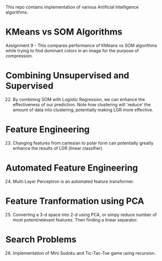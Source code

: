 This repo contains implementation of various Artificial Intelligence algorithms.

#  KMeans vs SOM Algorithms
Assignment 9 - This compares performance of KMeans vs SOM algorithms while trying to find dominant colors in an image for the purpose of compression.

# Combining Unsupervised and Supervised
22. By combining SOM with Logistic Regression, we can enhance the effectiveness of our prediction. Note how clustering will 'reduce' the amount of data into clustering, potentially making LGR more effective.


# Feature Engineering
23. Changing features from cartesian to polar form can potentially greatly enhance the results of LGR (linear classifier).

# Automated Feature Engineering
24. Multi-Layer Perceptron is an automated feature transformer.

# Feature Tranformation using PCA
25. Converting a 3-d space into 2-d using PCA, or simpy reduce number of most potent/relevant features. Then finding a linear separator. 

# Search Problems
26. Implementation of Mini Sudoku and Tic-Tac-Toe game using recursion.

